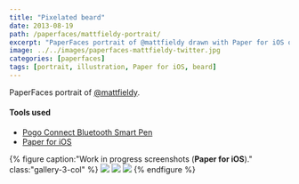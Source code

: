 ```yaml
---
title: "Pixelated beard"
date: 2013-08-19
path: /paperfaces/mattfieldy-portrait/
excerpt: "PaperFaces portrait of @mattfieldy drawn with Paper for iOS on an iPad."
image: ../../images/paperfaces-mattfieldy-twitter.jpg
categories: [paperfaces]
tags: [portrait, illustration, Paper for iOS, beard]
---
```


PaperFaces portrait of [@mattfieldy](https://twitter.com/mattfieldy).

#### Tools used

- [Pogo Connect Bluetooth Smart Pen](https://www.amazon.com/gp/product/B009K448L4/ref=as_li_ss_tl?ie=UTF8&camp=1789&creative=390957&creativeASIN=B009K448L4&linkCode=as2&tag=mademist-20)
- [Paper for iOS](https://paper.bywetransfer.com/)

{% figure caption:"Work in progress screenshots (**Paper for iOS**)." class:"gallery-3-col" %}
[![](../../images/paperfaces-mattfieldy-process-1-600.jpg)](../../images/paperfaces-mattfieldy-process-1-lg.jpg)
[![](../../images/paperfaces-mattfieldy-process-2-600.jpg)](../../images/paperfaces-mattfieldy-process-2-lg.jpg)
[![](../../images/paperfaces-mattfieldy-process-3-600.jpg)](../../images/paperfaces-mattfieldy-process-3-lg.jpg)
{% endfigure %}
